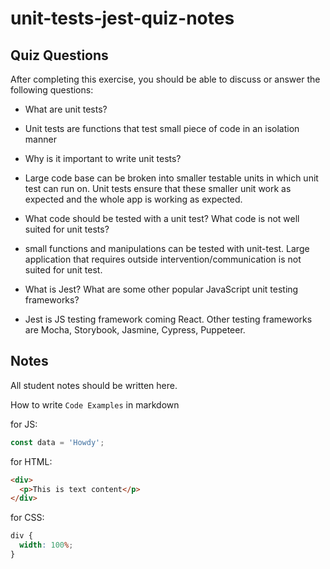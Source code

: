 # unit-tests-jest-quiz-notes

## Quiz Questions

After completing this exercise, you should be able to discuss or answer the following questions:

- What are unit tests?

- Unit tests are functions that test small piece of code in an isolation manner

- Why is it important to write unit tests?

- Large code base can be broken into smaller testable units in which unit test can run on. Unit tests ensure that these smaller unit work as expected and the whole app is working as expected.

- What code should be tested with a unit test? What code is not well suited for unit tests?

- small functions and manipulations can be tested with unit-test. Large application that requires outside intervention/communication is not suited for unit test.

- What is Jest? What are some other popular JavaScript unit testing frameworks?

- Jest is JS testing framework coming React. Other testing frameworks are Mocha, Storybook, Jasmine, Cypress, Puppeteer.

## Notes

All student notes should be written here.

How to write `Code Examples` in markdown

for JS:

```js
const data = 'Howdy';
```

for HTML:

```html
<div>
  <p>This is text content</p>
</div>
```

for CSS:

```css
div {
  width: 100%;
}
```
